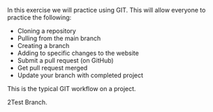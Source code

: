 In this exercise we will practice using GIT.  This will allow everyone to practice the following:

- Cloning a repository
- Pulling from the main branch
- Creating a branch
- Adding to specific changes to the website
- Submit a pull request (on GitHub)
- Get pull request merged
- Update your branch with completed project

This is the typical GIT workflow on a project. 

2Test Branch. 


